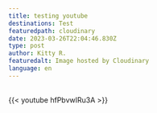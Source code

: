 ```yaml
---
title: testing youtube
destinations: Test
featuredpath: cloudinary
date: 2023-03-26T22:04:46.830Z
type: post
author: Kitty R.
featuredalt: Image hosted by Cloudinary
language: en
---
```

<br>{{< youtube hfPbvwIRu3A >}}</br>